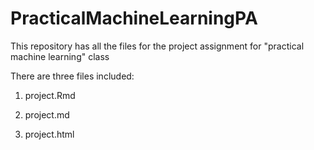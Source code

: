 # PracticalMachineLearningPA
This repository has all the files for the project assignment for "practical machine learning" class 

There are three files included: 

1. project.Rmd 

2. project.md 

3. project.html 
